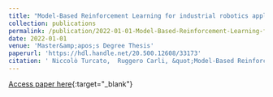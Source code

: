 ```yaml
---
title: "Model-Based Reinforcement Learning for industrial robotics applications"
collection: publications
permalink: /publication/2022-01-01-Model-Based-Reinforcement-Learning-for-industrial-robotics-applications
date: 2022-01-01
venue: 'Master&amp;apos;s Degree Thesis'
paperurl: 'https://hdl.handle.net/20.500.12608/33173'
citation: ' Niccolò Turcato,  Ruggero Carli, &quot;Model-Based Reinforcement Learning for industrial robotics applications.&quot; Master&amp;apos;s Degree Thesis, 2022.'
---
```

[Access paper here](https://hdl.handle.net/20.500.12608/33173){:target="_blank"}
